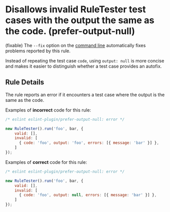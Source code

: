 # Disallows invalid RuleTester test cases with the output the same as the code. (prefer-output-null)

(fixable) The `--fix` option on the [command line](../user-guide/command-line-interface#fix) automatically fixes problems reported by this rule.

Instead of repeating the test case `code`, using `output: null` is more concise and makes it easier to distinguish whether a test case provides an autofix.

## Rule Details

The rule reports an error if it encounters a test case where the output is the same as the code.

Examples of **incorrect** code for this rule:

```js
/* eslint eslint-plugin/prefer-output-null: error */

new RuleTester().run('foo', bar, {
    valid: [],
    invalid: [
      { code: 'foo', output: 'foo', errors: [{ message: 'bar' }] },
    ]
});
```

Examples of **correct** code for this rule:

```js
/* eslint eslint-plugin/prefer-output-null: error */

new RuleTester().run('foo', bar, {
    valid: [],
    invalid: [
      { code: 'foo', output: null, errors: [{ message: 'bar' }] },
    ]
});
```
